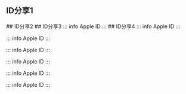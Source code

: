 ## ID分享1
<GetAppleID />
## ID分享2
<GetAppleID />
## ID分享3
::: info Apple ID
<GetAppleID />
:::
## ID分享4
::: info Apple ID
<GetAppleID />
:::

::: info Apple ID
<GetAppleID />
:::

::: info Apple ID
<GetAppleID />
:::

::: info Apple ID
<GetAppleID />
:::

::: info Apple ID
<GetAppleID />
:::

::: info Apple ID
<GetAppleID />
:::
